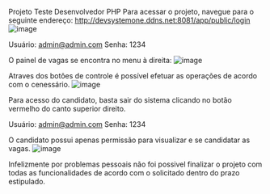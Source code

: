 Projeto Teste Desenvolvedor PHP
Para acessar o projeto, navegue para o seguinte endereço:
http://devsystemone.ddns.net:8081/app/public/login
![image](https://github.com/epontello/teste-desenvolvedor-php/assets/131972811/4cbbba0c-2491-4008-9d49-58d970c4f76f)

Usuário: admin@admin.com
Senha: 1234

O painel de vagas se encontra no menu à direita:
![image](https://github.com/epontello/teste-desenvolvedor-php/assets/131972811/171fd1bd-64b6-46e6-b5d4-f8a7c0a9ce8c)

Atraves dos botôes de controle é possível efetuar as operações de acordo com o cenessário.
![image](https://github.com/epontello/teste-desenvolvedor-php/assets/131972811/a3065434-b2b5-4e4e-9c23-e6ca3fe82899)

Para acesso do candidato, basta sair do sistema clicando no botão vermelho do canto superior direito.

Usuário: admin@admin.com
Senha: 1234

O candidato possui apenas permissão para visualizar e se candidatar as vagas.
![image](https://github.com/epontello/teste-desenvolvedor-php/assets/131972811/23ebdcb2-b5e0-412f-a571-38f8b7188918)

Infelizmente por problemas pessoais não foi possivel finalizar o projeto com todas as funcionalidades de acordo com o solicitado dentro do prazo estipulado.



